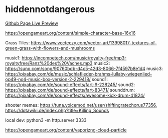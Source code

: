 # hiddennotdangerous

[Github Page Live Preview](https://alexanderthurn.github.io/hiddennotdangerous/)


https://opengameart.org/content/simple-character-base-16x16

Grass Tiles: https://www.vecteezy.com/vector-art/13998017-textures-of-green-grass-with-flowers-and-mushrooms

music1: https://incompetech.com/music/royalty-free/mp3-royaltyfree/Ranz%20des%20Vaches.mp3
music2: https://suno.com/song/90760bdb-d4c5-42d3-8066-7f4597b8e1d4
music3: https://pixabay.com/de/music/schlaflieder-brahms-lullaby-wiegenlied-op49-no4-music-box-version-2-229418/
sound1: https://pixabay.com/de/sound-effects/fart-9-228245/
sound2: https://pixabay.com/de/sound-effects/fart-83471/
sounddrum: https://pixabay.com/de/sound-effects/awesome-kick-drum-41824/

shooter memes: https://tuna.voicemod.net/user/shiftingratechorus77356, https://dotawiki.de/index.php?title=Killing_Sounds


local dev: python3 -m http.server 3333

https://opengameart.org/content/vaporizng-cloud-particle